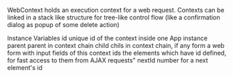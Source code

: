 WebContext holds an execution context for a web request. Contexts can be linked in a stack like structure for tree-like control flow (like a confirmation dialog as popup of some delete action)

Instance Variables
	id		<Integer>	unique id of the context inside one App instance
	parent	<WebContext or WebApplication>	parent in context chain
	child	<WebContext> chils in context chain, if any
	form		<WebForm>	a web form with input fields of this context
	ids		<Dictionary>	 the elements which have id defined, for fast access to them from AJAX requests"
	nextId   <Integer>     number for a next element's id
